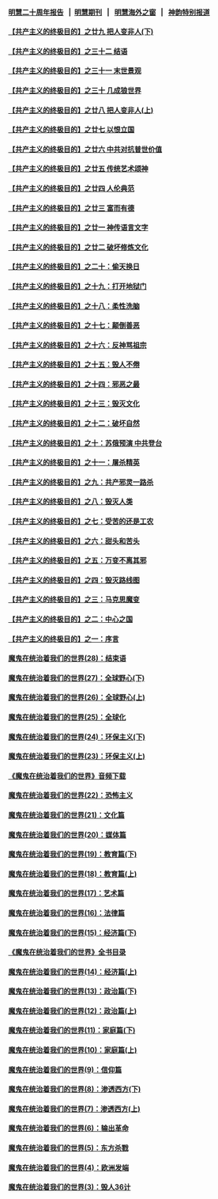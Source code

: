 #### [明慧二十周年报告](https://github.com/gfw-breaker/mh-reports/blob/master/README.md?t=07220921) &nbsp;&nbsp;|&nbsp;&nbsp;[明慧期刊](https://github.com/gfw-breaker/mh-qikan) &nbsp;&nbsp;|&nbsp;&nbsp; [明慧海外之窗](https://github.com/gfw-breaker/mh-news/blob/master/README.md?t=07220921) &nbsp;&nbsp;|&nbsp;&nbsp; [神韵特别报道](https://github.com/gfw-breaker/mh-news/blob/master/shenyun.md?t=07220921) 

#### [【共产主义的终极目的】之廿九 把人变非人(下)](../pages/nsc422/n11344140.md?t=07220921) 

#### [【共产主义的终极目的】之三十二 结语](../pages/nsc422/n11360535.md?t=07220921) 

#### [【共产主义的终极目的】之三十一 末世景观](../pages/nsc422/n11351129.md?t=07220921) 

#### [【共产主义的终极目的】之三十 几成狼世界](../pages/nsc422/n11348280.md?t=07220921) 

#### [【共产主义的终极目的】之廿八 把人变非人(上)](../pages/nsc422/n11340492.md?t=07220921) 

#### [【共产主义的终极目的】之廿七 以恨立国](../pages/nsc422/n11336944.md?t=07220921) 

#### [【共产主义的终极目的】之廿六 中共对抗普世价值](../pages/nsc422/n11324785.md?t=07220921) 

#### [【共产主义的终极目的】之廿五 传统艺术颂神](../pages/nsc422/n11296396.md?t=07220921) 

#### [【共产主义的终极目的】之廿四 人伦典范](../pages/nsc422/n11296397.md?t=07220921) 

#### [【共产主义的终极目的】之廿三 富而有德](../pages/nsc422/n11283598.md?t=07220921) 

#### [【共产主义的终极目的】之廿一 神传语言文字](../pages/nsc422/n11263265.md?t=07220921) 

#### [【共产主义的终极目的】之廿二 破坏修炼文化](../pages/nsc422/n11245728.md?t=07220921) 

#### [【共产主义的终极目的】之二十：偷天换日](../pages/nsc422/n11238846.md?t=07220921) 

#### [【共产主义的终极目的】之十九：打开地狱门](../pages/nsc422/n11206376.md?t=07220921) 

#### [【共产主义的终极目的】之十八：柔性洗脑](../pages/nsc422/n11199994.md?t=07220921) 

#### [【共产主义的终极目的】之十七：颠倒善恶](../pages/nsc422/n11179782.md?t=07220921) 

#### [【共产主义的终极目的】之十六：反神骂祖宗](../pages/nsc422/n11166798.md?t=07220921) 

#### [【共产主义的终极目的】之十五：毁人不倦](../pages/nsc422/n11166792.md?t=07220921) 

#### [【共产主义的终极目的】之十四：邪恶之最](../pages/nsc422/n11150249.md?t=07220921) 

#### [【共产主义的终极目的】之十三：毁灭文化](../pages/nsc422/n11135227.md?t=07220921) 

#### [【共产主义的终极目的】之十二：破坏自然](../pages/nsc422/n11135214.md?t=07220921) 

#### [【共产主义的终极目的】之十：苏俄预演 中共登台](../pages/nsc422/n11118424.md?t=07220921) 

#### [【共产主义的终极目的】之十一：屠杀精英](../pages/nsc422/n11118442.md?t=07220921) 

#### [【共产主义的终极目的】之九：共产邪灵一路杀](../pages/nsc422/n11114139.md?t=07220921) 

#### [【共产主义的终极目的】之八：毁灭人类](../pages/nsc422/n11108503.md?t=07220921) 

#### [【共产主义的终极目的】之七：受苦的还是工农](../pages/nsc422/n11101809.md?t=07220921) 

#### [【共产主义的终极目的】之六：甜头和苦头](../pages/nsc422/n11096971.md?t=07220921) 

#### [【共产主义的终极目的】之五：万变不离其邪](../pages/nsc422/n11091285.md?t=07220921) 

#### [【共产主义的终极目的】之四：毁灭路线图](../pages/nsc422/n11086284.md?t=07220921) 

#### [【共产主义的终极目的】之三：马克思魔变](../pages/nsc422/n11061941.md?t=07220921) 

#### [【共产主义的终极目的】之二：中心之国](../pages/nsc422/n11047728.md?t=07220921) 

#### [【共产主义的终极目的】之一：序言](../pages/nsc422/n11086077.md?t=07220921) 

#### [魔鬼在统治着我们的世界(28)：结束语](../pages/nsc422/n10936246.md?t=07220921) 

#### [魔鬼在统治着我们的世界(27)：全球野心(下)](../pages/nsc422/n10928319.md?t=07220921) 

#### [魔鬼在统治着我们的世界(26)：全球野心(上)](../pages/nsc422/n10900318.md?t=07220921) 

#### [魔鬼在统治着我们的世界(25)：全球化](../pages/nsc422/n10788205.md?t=07220921) 

#### [魔鬼在统治着我们的世界(24)：环保主义(下)](../pages/nsc422/n10695307.md?t=07220921) 

#### [魔鬼在统治着我们的世界(23)：环保主义(上)](../pages/nsc422/n10688613.md?t=07220921) 

#### [《魔鬼在统治着我们的世界》音频下载](../pages/nsc422/n10635553.md?t=07220921) 

#### [魔鬼在统治着我们的世界(22)：恐怖主义](../pages/nsc422/n10614727.md?t=07220921) 

#### [魔鬼在统治着我们的世界(21)：文化篇](../pages/nsc422/n10597706.md?t=07220921) 

#### [魔鬼在统治着我们的世界(20)：媒体篇](../pages/nsc422/n10586579.md?t=07220921) 

#### [魔鬼在统治着我们的世界(19)：教育篇(下)](../pages/nsc422/n10564808.md?t=07220921) 

#### [魔鬼在统治着我们的世界(18)：教育篇(上)](../pages/nsc422/n10526970.md?t=07220921) 

#### [魔鬼在统治着我们的世界(17)：艺术篇](../pages/nsc422/n10499093.md?t=07220921) 

#### [魔鬼在统治着我们的世界(16)：法律篇](../pages/nsc422/n10485969.md?t=07220921) 

#### [魔鬼在统治着我们的世界(15)：经济篇(下)](../pages/nsc422/n10469975.md?t=07220921) 

#### [《魔鬼在统治着我们的世界》全书目录](../pages/nsc422/n10464261.md?t=07220921) 

#### [魔鬼在统治着我们的世界(14)：经济篇(上)](../pages/nsc422/n10457370.md?t=07220921) 

#### [魔鬼在统治着我们的世界(13)：政治篇(下)](../pages/nsc422/n10448270.md?t=07220921) 

#### [魔鬼在统治着我们的世界(12)：政治篇(上)](../pages/nsc422/n10444576.md?t=07220921) 

#### [魔鬼在统治着我们的世界(11)：家庭篇(下)](../pages/nsc422/n10440961.md?t=07220921) 

#### [魔鬼在统治着我们的世界(10)：家庭篇(上)](../pages/nsc422/n10435448.md?t=07220921) 

#### [魔鬼在统治着我们的世界(9)：信仰篇](../pages/nsc422/n10432159.md?t=07220921) 

#### [魔鬼在统治着我们的世界(8)：渗透西方(下)](../pages/nsc422/n10429603.md?t=07220921) 

#### [魔鬼在统治着我们的世界(7)：渗透西方(上)](../pages/nsc422/n10426013.md?t=07220921) 

#### [魔鬼在统治着我们的世界(6)：输出革命](../pages/nsc422/n10421536.md?t=07220921) 

#### [魔鬼在统治着我们的世界(5)：东方杀戮](../pages/nsc422/n10417707.md?t=07220921) 

#### [魔鬼在统治着我们的世界(4)：欧洲发端](../pages/nsc422/n10414890.md?t=07220921) 

#### [魔鬼在统治着我们的世界(3)：毁人36计](../pages/nsc422/n10411583.md?t=07220921) 

